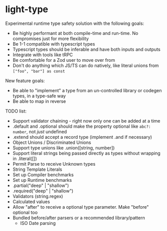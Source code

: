 # light-type

Experimental runtime type safety solution with the following goals:

* Be highly performant at both compile-time and run-time. No compromises just for more flexibility
* Be 1-1 compatible with typescript types
* Typescript types should be inferable and have both inputs and outputs
* Integrate with tools like tRPC
* Be comfortable for a Zod user to move over from
* Don't do anything which JS/TS can do natively, like literal unions from `["foo", "bar"] as const`

New feature goals:

* Be able to "implement" a type from an un-controlled library or codegen types, in a type-safe way
* Be able to map in reverse

TODO list:

* Support validator chaining - right now only one can be added at a time
* .default and .optional should make the property optional like `abc?: number`, not *just* undefined
* .extend should accept a record type (implement .and if necessary)
* Object Unions / Discriminated Unions
* Support type unions like .union([string, number])
* Support literal strings being passed directly as types without wrapping in .literal([])
* Permit Parse to receive Unknown types
* String Template Literals
* Set up Compiler benchmarks
* Set up Runtime benchmarks
* .partial("deep" | "shallow")
* .required("deep" | "shallow")
* Validators (string.regex)
* Calculated values
* Allow "after" to receive a optional type parameter. Make "before" optional too
* Bundled before/after parsers or a recommended library/pattern
  * ISO Date parsing

